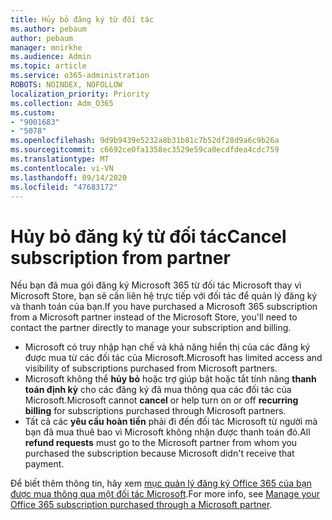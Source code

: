 ```yaml
---
title: Hủy bỏ đăng ký từ đối tác
ms.author: pebaum
author: pebaum
manager: mnirkhe
ms.audience: Admin
ms.topic: article
ms.service: o365-administration
ROBOTS: NOINDEX, NOFOLLOW
localization_priority: Priority
ms.collection: Adm_O365
ms.custom:
- "9001683"
- "5078"
ms.openlocfilehash: 9d9b9439e5232a8b31b81c7b52df28d9a6c9b26a
ms.sourcegitcommit: c6692ce0fa1358ec3529e59ca0ecdfdea4cdc759
ms.translationtype: MT
ms.contentlocale: vi-VN
ms.lasthandoff: 09/14/2020
ms.locfileid: "47683172"
---
```

# <a name="cancel-subscription-from-partner"></a><span data-ttu-id="e4b43-102">Hủy bỏ đăng ký từ đối tác</span><span class="sxs-lookup"><span data-stu-id="e4b43-102">Cancel subscription from partner</span></span>

<span data-ttu-id="e4b43-103">Nếu bạn đã mua gói đăng ký Microsoft 365 từ đối tác Microsoft thay vì Microsoft Store, bạn sẽ cần liên hệ trực tiếp với đối tác để quản lý đăng ký và thanh toán của bạn.</span><span class="sxs-lookup"><span data-stu-id="e4b43-103">If you have purchased a Microsoft 365 subscription from a Microsoft partner instead of the Microsoft Store, you'll need to contact the partner directly to manage your subscription and billing.</span></span>

- <span data-ttu-id="e4b43-104">Microsoft có truy nhập hạn chế và khả năng hiển thị của các đăng ký được mua từ các đối tác của Microsoft.</span><span class="sxs-lookup"><span data-stu-id="e4b43-104">Microsoft has limited access and visibility of subscriptions purchased from Microsoft partners.</span></span> 
- <span data-ttu-id="e4b43-105">Microsoft không thể **hủy bỏ** hoặc trợ giúp bật hoặc tắt tính năng **thanh toán định kỳ** cho các đăng ký đã mua thông qua các đối tác của Microsoft.</span><span class="sxs-lookup"><span data-stu-id="e4b43-105">Microsoft cannot **cancel** or help turn on or off **recurring billing** for subscriptions purchased through Microsoft partners.</span></span> 
- <span data-ttu-id="e4b43-106">Tất cả các **yêu cầu hoàn tiền** phải đi đến đối tác Microsoft từ người mà bạn đã mua thuê bao vì Microsoft không nhận được thanh toán đó.</span><span class="sxs-lookup"><span data-stu-id="e4b43-106">All **refund requests** must go to the Microsoft partner from whom you purchased the subscription because Microsoft didn't receive that payment.</span></span> 

<span data-ttu-id="e4b43-107">Để biết thêm thông tin, hãy xem [mục quản lý đăng ký Office 365 của bạn được mua thông qua một đối tác Microsoft](https://support.microsoft.com/help/4230739/microsoft-account-manage-office-365-subscription-from-third-party).</span><span class="sxs-lookup"><span data-stu-id="e4b43-107">For more info, see [Manage your Office 365 subscription purchased through a Microsoft partner](https://support.microsoft.com/help/4230739/microsoft-account-manage-office-365-subscription-from-third-party).</span></span> 
